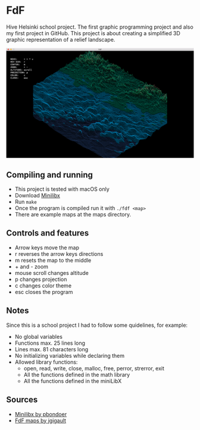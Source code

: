 # FdF
Hive Helsinki school project. The first graphic programming project and also my first project in GitHub. This project is about creating a simplified 3D graphic representation of a relief landscape.

![FdF screen shot](images/fdf_iso.png)

## Compiling and running ##
- This project is tested with macOS only
- Download [Minilibx](https://github.com/pbondoer/MinilibX) 
- Run `make`
- Once the program is compiled run it with `./fdf <map>`
- There are example maps at the maps directory.

## Controls and features ##
- Arrow keys move the map
- r reverses the arrow keys directions
- m resets the map to the middle
- \+ and - zoom
- mouse scroll changes altitude
- p changes projection
- c changes color theme
- esc closes the program

## Notes ##
Since this is a school project I had to follow some quidelines, for example:
- No global variables
- Functions max. 25 lines long
- Lines max. 81 characters long
- No initializing variables while declaring them
- Allowed library functions:
  * open, read, write, close, malloc, free, perror, strerror, exit
  * All the functions defined in the math library
  * All the functions defined in the miniLibX 

## Sources ##
- [Minilibx by pbondoer](https://github.com/pbondoer/MinilibX)
- [FdF maps by jgigault](https://github.com/jgigault/42MapGenerator)
